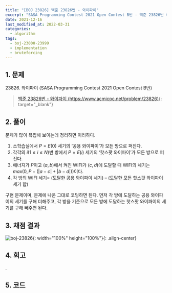 ```yaml
---
title: "[BOJ 23826] 백준 23826번 - 와이파이"
excerpt: "SASA Programming Contest 2021 Open Contest B번 - 백준 23826번 와이파이 풀이"
date: 2021-12-16
last_modified_at: 2022-03-31
categories:
  - algorithm
tags:
  - boj-23000-23999
  - implementation
  - bruteforcing
---
```


## 1. 문제
$23826$. 와이파이 (SASA Programming Contest 2021 Open Contest B번)

> [백준 23826번 - 와이파이 (https://www.acmicpc.net/problem/23826)](https://www.acmicpc.net/problem/23826){: target="_blank"}

## 2. 풀이

문제가 많이 복잡해 보이는데 정리하면 이러하다.

1.	소학습실에서 $P=E(0)$ 세기의 ‘공용 와이파이’가 모든 방으로 퍼진다.
1.	각각의 $i(1\leq i\leq N)$번 방에서 $P=E(i)$ 세기의 ‘핫스팟 와이파이’가 모든 방으로 퍼진다.
1.	에너지가 $P$이고 $(a,b)$에서 켜진 WIFI가 $(c,d)$에 도달할 때 WIFI의 세기는 $max(0, P-(|a-c|+|b-d|))$이다.
1.	각 방의 WIFI 세기= (도달한 공용 와이파이 세기) – (도달한 모든 핫스팟 와이파이 세기 합)

구현 문제이며, 문제에 나온 그대로 코딩하면 된다. 먼저 각 방에 도달하는 공용 와이파이의 세기를 구해 더해주고, 각 방을 기준으로 모든 방에 도달하는 핫스팟 와이파이의 세기를 구해 빼주면 된다. 

## 3. 채점 결과

![boj-23826](https://user-images.githubusercontent.com/30232837/160951845-a0523f10-c94c-43b6-902d-fab4ce2577dd.png "boj-23826"){: width="100%" height="100%"}{: .align-center}

## 4. 회고

.

## 5. 코드

<script src="https://gist.github.com/BurningFalls/79ba3ca7982c099c440610e27baa891c.js"></script>